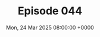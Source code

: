 ---
title: Episode 044
date: Mon, 24 Mar 2025 08:00:00 +0000
eptype: full
episode_number: 44

# provide these
alm_description: 

# find these
show_source: Conversations With Tyler
original_title: "Stephen Kotkin on Stalin, Power, and the Art of Biography"
original_subtitle: ""
original_description: "In his landmark multi-volume biography of Stalin, Stephen Kotkin shows how totalitarian power worked not just through terror from above, but through millions of everyday decisions from below. Currently a senior fellow at the Hoover Institution after 33 years at Princeton, Kotkin brings both deep archival work and personal experience to his understanding of Soviet life, having lived in Magnitogorsk during the 1980s and seen firsthand how power operates in closed societies.  Tyler sat down with Stephen to discuss the state of Russian Buddhism today, how shamanism persists in modern Siberia, whether Siberia might ever break away from Russia, what happened to the science city Akademgorodok, why Soviet obsession with cybernetics wasn't just a mistake, what life was really like in 1980s Magnitogorsk, how modernist urban planning failed there, why Prokofiev returned to the USSR in 1936, what Stalin actually understood about artistic genius, how Stalin's Georgian background influenced him (or not), what Michel Foucault taught him about power, why he risked his tenure case to study Japanese, how his wife's work as a curator opened his eyes to Korean folk art, how he's progressing on the next Stalin volume, and much more."
podcast_url: "https://traffic.libsyn.com/secure/cowenconvos/CWT-234-StephenKotkin-Audio-Finalv2.mp3?dest-id=850607"
audio_type: "audio/mpeg"
duration: 01:26:25
---